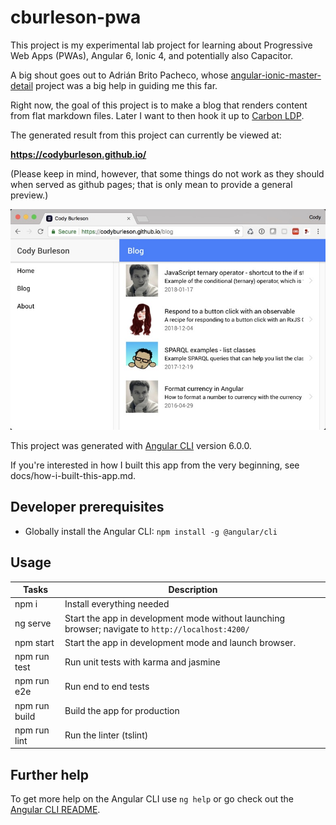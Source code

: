 # cburleson-pwa

This project is my experimental lab project for learning about Progressive Web Apps (PWAs), Angular 6, 
Ionic 4, and potentially also Capacitor.

A big shout goes out to Adrián Brito Pacheco, whose [angular-ionic-master-detail](https://github.com/abritopach/angular-ionic-master-detail) project was a big help in guiding me this far.

Right now, the goal of this project is to make a blog that renders content from flat markdown files. Later I want to then 
hook it up to [Carbon LDP](https://carbonldp.com).

The generated result from this project can currently be viewed at:

**https://codyburleson.github.io/**

(Please keep in mind, however, that some things do not work as they should when served as github pages; that is only 
mean to provide a general preview.)

![Rendered example from the project](screenshot-for-readme.jpg)

This project was generated with [Angular CLI](https://github.com/angular/angular-cli) version 6.0.0.

If you're interested in how I built this app from the very beginning, see docs/how-i-built-this-app.md.

## Developer prerequisites

- Globally install the Angular CLI: `npm install -g @angular/cli`

## Usage

Tasks                    | Description
-------------------------|---------------------------------------------------------------------------------------------------------------
npm i                    | Install everything needed
ng serve                 | Start the app in development mode without launching browser; navigate to `http://localhost:4200/`
npm start                | Start the app in development mode and launch browser.
npm run test             | Run unit tests with karma and jasmine
npm run e2e              | Run end to end tests
npm run build            | Build the app for production
npm run lint             | Run the linter (tslint)

## Further help

To get more help on the Angular CLI use `ng help` or go check out the [Angular CLI README](https://github.com/angular/angular-cli/blob/master/README.md).
